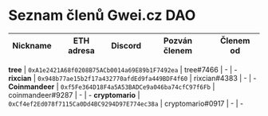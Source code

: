 # Seznam členů Gwei.cz DAO

Nickname | ETH adresa | Discord | Pozván členem | Členem od
---      | ---        | ---     | ---           | ---

**tree**  | `0xA1e2421A68f0208B75ACb0014a69E89b1F7492ea`  | tree#7466  | -  | - 
**rixcian**  | `0x948b77ae15b2f17a432770afdEd9fa449BDF4f60`  | rixcian#4383  | -  | - 
**Coinmandeer**  | `0xf5Fe364D18F4a5A53BADCe9a046ba74cfC97f6Fb`  | coinmandeer#9287  | -  | - 
**cryptomario**  | `0xCf4ef2Ed078f7115Ca0Dd4BC9294D97E774ec38a`  | cryptomario#0917  | -  | - 

